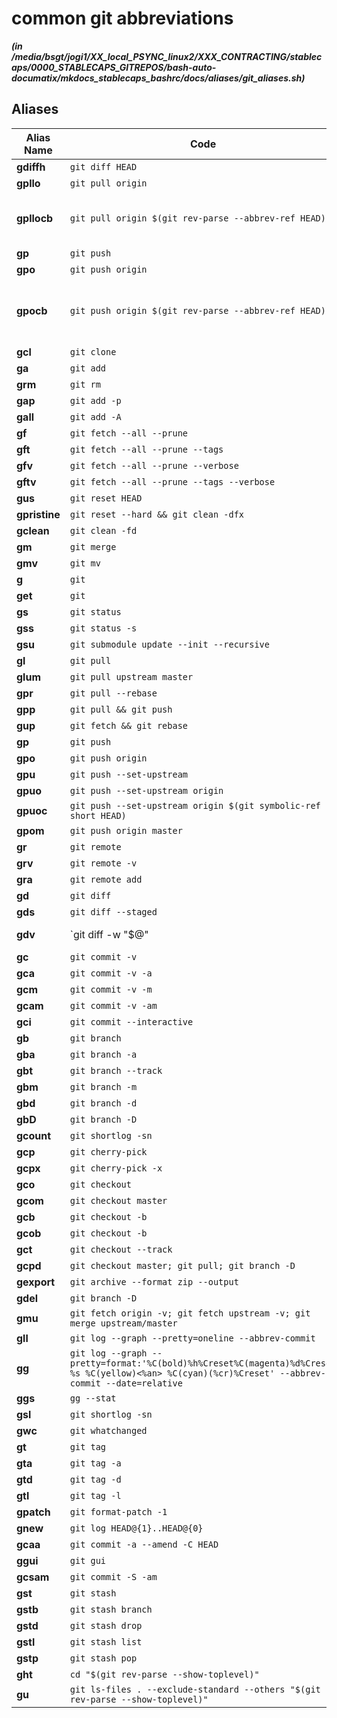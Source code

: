 
common git abbreviations
========================


***(in /media/bsgt/jogi1/XX_local_PSYNC_linux2/XXX_CONTRACTING/stablecaps/0000_STABLECAPS_GITREPOS/bash-auto-documatix/mkdocs_stablecaps_bashrc/docs/aliases/git_aliases.sh)***
## Aliases


| **Alias Name** | **Code** | **Notes** |
| ------------- | ------------- | ------------- |
| **gdiffh** | `git diff HEAD` | 
| **gpllo** | `git pull origin` | 
| **gpllocb** | `git pull origin $(git rev-parse --abbrev-ref HEAD)'` |  git pull origin current branch
| **gp** | `git push` | 
| **gpo** | `git push origin` | 
| **gpocb** | `git push origin $(git rev-parse --abbrev-ref HEAD)'` |  git push origin current branch
| **gcl** | `git clone` | 
| **ga** | `git add` | 
| **grm** | `git rm` | 
| **gap** | `git add -p` | 
| **gall** | `git add -A` | 
| **gf** | `git fetch --all --prune` | 
| **gft** | `git fetch --all --prune --tags` | 
| **gfv** | `git fetch --all --prune --verbose` | 
| **gftv** | `git fetch --all --prune --tags --verbose` | 
| **gus** | `git reset HEAD` | 
| **gpristine** | `git reset --hard && git clean -dfx` | 
| **gclean** | `git clean -fd` | 
| **gm** | `git merge` | 
| **gmv** | `git mv` | 
| **g** | `git` | 
| **get** | `git` | 
| **gs** | `git status` | 
| **gss** | `git status -s` | 
| **gsu** | `git submodule update --init --recursive` | 
| **gl** | `git pull` | 
| **glum** | `git pull upstream master` | 
| **gpr** | `git pull --rebase` | 
| **gpp** | `git pull && git push` | 
| **gup** | `git fetch && git rebase` | 
| **gp** | `git push` | 
| **gpo** | `git push origin` | 
| **gpu** | `git push --set-upstream` | 
| **gpuo** | `git push --set-upstream origin` | 
| **gpuoc** | `git push --set-upstream origin $(git symbolic-ref --short HEAD)` | 
| **gpom** | `git push origin master` | 
| **gr** | `git remote` | 
| **grv** | `git remote -v` | 
| **gra** | `git remote add` | 
| **gd** | `git diff` | 
| **gds** | `git diff --staged` | 
| **gdv** | `git diff -w "$@" | vim -R -` | 
| **gc** | `git commit -v` | 
| **gca** | `git commit -v -a` | 
| **gcm** | `git commit -v -m` | 
| **gcam** | `git commit -v -am` | 
| **gci** | `git commit --interactive` | 
| **gb** | `git branch` | 
| **gba** | `git branch -a` | 
| **gbt** | `git branch --track` | 
| **gbm** | `git branch -m` | 
| **gbd** | `git branch -d` | 
| **gbD** | `git branch -D` | 
| **gcount** | `git shortlog -sn` | 
| **gcp** | `git cherry-pick` | 
| **gcpx** | `git cherry-pick -x` | 
| **gco** | `git checkout` | 
| **gcom** | `git checkout master` | 
| **gcb** | `git checkout -b` | 
| **gcob** | `git checkout -b` | 
| **gct** | `git checkout --track` | 
| **gcpd** | `git checkout master; git pull; git branch -D` | 
| **gexport** | `git archive --format zip --output` | 
| **gdel** | `git branch -D` | 
| **gmu** | `git fetch origin -v; git fetch upstream -v; git merge upstream/master` | 
| **gll** | `git log --graph --pretty=oneline --abbrev-commit` | 
| **gg** | `git log --graph --pretty=format:'%C(bold)%h%Creset%C(magenta)%d%Creset %s %C(yellow)<%an> %C(cyan)(%cr)%Creset' --abbrev-commit --date=relative` | 
| **ggs** | `gg --stat` | 
| **gsl** | `git shortlog -sn` | 
| **gwc** | `git whatchanged` | 
| **gt** | `git tag` | 
| **gta** | `git tag -a` | 
| **gtd** | `git tag -d` | 
| **gtl** | `git tag -l` | 
| **gpatch** | `git format-patch -1` | 
| **gnew** | `git log HEAD@{1}..HEAD@{0}` | 
| **gcaa** | `git commit -a --amend -C HEAD` | 
| **ggui** | `git gui` | 
| **gcsam** | `git commit -S -am` | 
| **gst** | `git stash` | 
| **gstb** | `git stash branch` | 
| **gstd** | `git stash drop` | 
| **gstl** | `git stash list` | 
| **gstp** | `git stash pop` | 
| **ght** | `cd "$(git rev-parse --show-toplevel)"` | 
| **gu** | `git ls-files . --exclude-standard --others "$(git rev-parse --show-toplevel)"` | 
